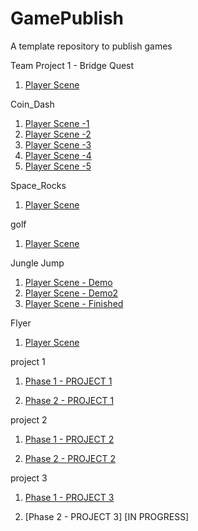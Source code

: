 # GamePublish
A template repository to publish games


Team Project 1 - Bridge Quest
1. [Player Scene](BridgeQuest/)




Coin_Dash
1. [Player Scene -1](Player_scene/)
2. [Player Scene -2](player_scene_08_30/)
3. [Player Scene -3](Player_scene_08_30_01/)
4. [Player Scene -4](player_scene_08_30_me/)
5. [Player Scene -5](Player_Scene_Fin/)

Space_Rocks

1. [Player Scene](spacerocks_fixed/)



golf
1. [Player Scene](phase1Project2/)


Jungle Jump
1. [Player Scene - Demo](junglejumpdemo2/)
2. [Player Scene - Demo2](jungle_jump_done/)
3. [Player Scene - Finished](JungleJumpCompleted/)

Flyer
1. [Player Scene](FlyerProject/)


project 1 
1. [Phase 1 - PROJECT 1](phase1coindash/)

2. [Phase 2 - PROJECT 1](Phase2Project1/)

project 2
1. [Phase 1 - PROJECT 2](phase1Project2/)

2. [Phase 2 - PROJECT 2](Project2/)

project 3
1. [Phase 1 - PROJECT 3](JungleJumpCompleted/)

2. [Phase 2 - PROJECT 3] [IN PROGRESS]

